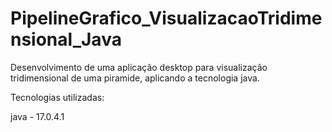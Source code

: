 # PipelineGrafico_VisualizacaoTridimensional_Java
Desenvolvimento de uma aplicação desktop para visualização tridimensional de uma piramide, aplicando a tecnologia java.

Tecnologias utilizadas:

java - 17.0.4.1
